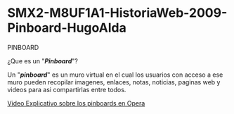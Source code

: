 # SMX2-M8UF1A1-HistoriaWeb-2009-Pinboard-HugoAlda

   PINBOARD

¿Que es un "_**Pinboard**_"?

Un "_**pinboard**_" es un muro virtual en el cual los usuarios con acceso a ese muro pueden recopilar imagenes, enlaces, notas, noticias, paginas web y videos para asi compartirlas entre todos.

[Video Explicativo sobre los pinboards en Opera](https://www.youtube.com/watch?v=R2FbCCCmV9U "Video Explicativo")
